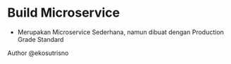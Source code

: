 # Build Microservice
 - Merupakan Microservice Sederhana, namun dibuat dengan Production Grade Standard

Author @ekosutrisno
